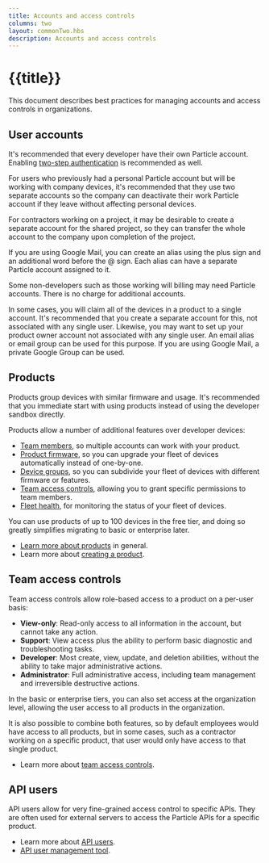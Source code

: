 ```yaml
---
title: Accounts and access controls
columns: two
layout: commonTwo.hbs
description: Accounts and access controls
---
```


# {{title}}

This document describes best practices for managing accounts and access controls in organizations.

## User accounts

It's recommended that every developer have their own Particle account. Enabling [two-step authentication](/getting-started/console/two-step-authentication/) is recommended as well.

For users who previously had a personal Particle account but will be working with company devices, it's recommended that they use two separate accounts so the company can deactivate their work Particle account if they leave without affecting personal devices.

For contractors working on a project, it may be desirable to create a separate account for the shared project, so they can transfer the whole account to the company upon completion of the project. 

If you are using Google Mail, you can create an alias using the plus sign and an additional word before the @ sign. Each alias can have a separate Particle account assigned to it.

Some non-developers such as those working will billing may need Particle accounts. There is no charge for additional accounts.

In some cases, you will claim all of the devices in a product to a single account. It's recommended that you create a separate account for this, not associated with any single user. Likewise, you may want to set up your product owner account not associated with any single user. An email alias or email group can be used for this purpose. If you are using Google Mail, a private Google Group can be used.

## Products

Products group devices with similar firmware and usage. It's recommended that you immediate start with using products instead of using the developer sandbox directly. 

Products allow a number of additional features over developer devices:

- [Team members](/getting-started/console/console/#adding-team-members), so multiple accounts can work with your product.
- [Product firmware](/getting-started/console/console/#rollout-firmware), so you can upgrade your fleet of devices automatically instead of one-by-one.
- [Device groups](/getting-started/console/device-groups/), so you can subdivide your fleet of devices with different firmware or features.
- [Team access controls](/getting-started/console/team-access-controls/), allowing you to grant specific permissions to team members.
- [Fleet health](/getting-started/console/fleet-health/), for monitoring the status of your fleet of devices.

You can use products of up to 100 devices in the free tier, and doing so greatly simplifies migrating to basic or enterprise later.

- [Learn more about products](/getting-started/products/introduction-to-products/) in general.
- Learn more about [creating a product](/getting-started/products/creating-a-product/).

## Team access controls

Team access controls allow role-based access to a product on a per-user basis:

- **View-only**: Read-only access to all information in the account, but
cannot take any action.
- **Support**: View access plus the ability to perform basic
diagnostic and troubleshooting tasks.
- **Developer**: Most create, view, update, and deletion abilities, without the
ability to take major administrative actions.
- **Administrator**: Full administrative access, including team
management and irreversible destructive actions.

In the basic or enterprise tiers, you can also set access at the organization level, allowing the user access to all products in the organization. 

It is also possible to combine both features, so by default employees would have access to all products, but in some cases, such as a contractor working on a specific product, that user would only have access to that single product.

- Learn more about [team access controls](/getting-started/console/team-access-controls/).

## API users

API users allow for very fine-grained access control to specific APIs. They are often used for external servers to access the Particle APIs for a specific product.

- Learn more about [API users](/reference/cloud-apis/api/#api-users).
- [API user management tool](/getting-started/cloud/cloud-api/#api-users).

